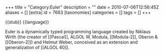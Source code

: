 +++
title = "Category:Euler"
description = ""
date = 2010-07-06T12:56:45Z
aliases = []
[extra]
id = 7663
[taxonomies]
categories = []
tags = []
+++

{{stub}}
{{language}}

Euler is a dynamically typed programming language created by Niklaus Wirth (the creator of [[Pascal]], ALGOL W, Modula, [[Modula-2]], Oberon & [[Oberon-2]]) and Helmut Weber, conceived as an extension and generalization of [[ALGOL 60]].
